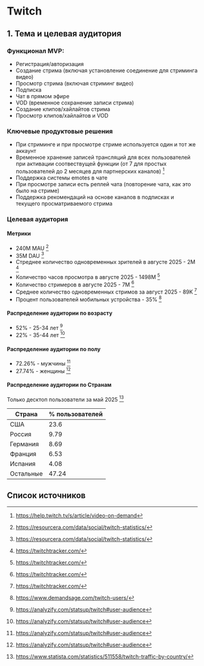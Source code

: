 # Twitch
## 1. Тема и целевая аудитория

### Функционал MVP:
- Регистрация/авторизация
- Создание стрима (включая установление соединение для стриминга видео)
- Просмотр стрима (включая стриминг видео)
- Подписка
- Чат в прямом эфире
- VOD (временное сохранение записи стрима)
- Создание клипов/хайлайтов стрима
- Просмотр клипов/хайлайтов и VOD

### Ключевые продуктовые решения
- При стриминге и при просмотре стриме используется один и тот же аккаунт
- Временное хранение записей трансляций для всех пользователей при активации соотвествущей функции (от 7 для простых пользователей до 2 месяцев для партнерских каналов) [^1]
- Поддержка системы emotes в чате
- При просмотре записи есть реплей чата (повторение чата, как это было на стриме)
- Поддержка рекомендаций на основе каналов в подписках и текущего просматриваемого стрима

### Целевая аудитория
#### Метрики
- 240M MAU [^2]
- 35M DAU [^2]
- Стреднее количество одновременных зрителей в августе 2025 - 2М [^3]
- Количество часов просмотра в августе 2025 - 1498М [^3]
- Количество стримеров в августе 2025 - 7М [^3]
- Среднее количество одновременных стримов за август 2025 - 89K [^3]
- Процент пользователей мобильных устройства - 35% [^4]

#### Распределение аудитории по возрасту
- 52% - 25-34 лет [^5]
- 22% - 35-44 лет [^5]

#### Распределение аудитории по полу
- 72.26% - мужчины [^5]
- 27.74% - женщины [^5]

#### Распределение аудитории по Странам
Только десктоп пользователи за май 2025 [^6]

|  Страна | % пользователей |
| ------- | --------------- |
| США     | 23.6          |
| Россия | 9.79 |
| Германия | 8.69 |
| Франция | 6.53 |
| Испания | 4.08 |
| Остальные | 47.24 |




## Список источников
[^1]: https://help.twitch.tv/s/article/video-on-demand 
[^2]: https://resourcera.com/data/social/twitch-statistics/
[^3]: https://twitchtracker.com/
[^4]: https://www.demandsage.com/twitch-users/
[^5]: https://analyzify.com/statsup/twitch#user-audience
[^6]: https://www.statista.com/statistics/511558/twitch-traffic-by-country/
